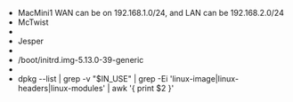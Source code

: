 - MacMini1 WAN can be on 192.168.1.0/24, and LAN can be 192.168.2.0/24
- McTwist
-
- Jesper
-
- /boot/initrd.img-5.13.0-39-generic
-
- dpkg --list | grep -v "$IN_USE" |  grep -Ei 'linux-image|linux-headers|linux-modules' |  awk '{ print $2 }'